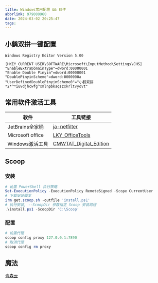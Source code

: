 ```yaml
---
title: Windows常用配置 && 软件
abbrlink: 979000960
date: 2024-03-02 20:25:47
tags:
---
```


## 小鹤双拼一键配置

```reg
Windows Registry Editor Version 5.00

[HKEY_CURRENT_USER\SOFTWARE\Microsoft\InputMethod\Settings\CHS]
"EnableExtraDomainType"=dword:00000001
"Enable Double Pinyin"=dword:00000001
"DoublePinyinScheme"=dword:0000000a
"UserDefinedDoublePinyinScheme0"="小鹤双拼*2*^*iuvdjhcwfg^xmlnpbksqszxkrltvyovt"
```

## 常用软件激活工具

| 软件 | 工具链接 |
|-----------------|-----------------|
| JetBrains全家桶 | [ja-netfilter](https://zhile.io/2021/11/29/ja-netfilter-javaagent-lib.html) |
| Microsoft office | [LKY_OfficeTools](https://github.com/OdysseusYuan/LKY_OfficeTools) |
| Windows激活工具 | [CMWTAT_Digital_Edition](https://github.com/TGSAN/CMWTAT_Digital_Edition) |

## Scoop

### 安装

```powershell
# 设置 PowerShell 执行策略
Set-ExecutionPolicy -ExecutionPolicy RemoteSigned -Scope CurrentUser
# 下载安装脚本
irm get.scoop.sh -outfile 'install.ps1'
# 执行安装, --ScoopDir 参数指定 Scoop 安装路径
.\install.ps1 -ScoopDir 'C:\Scoop'
```

### 配置

```powershell
# 设置代理
scoop config proxy 127.0.0.1:7890
# 取消代理
scoop config rm proxy
```

## 魔法

[青森云](https://y67w.cccc.gg/auth/register?code=AUCfGl)
